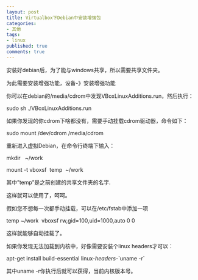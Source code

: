 ```yaml
---
layout: post
title: Virtualbox下Debian中安装增强包
categories:
- 其他
tags:
- linux
published: true
comments: true
---
```

<p>安装好debian后，为了能与windows共享，所以需要共享文件夹。</p>

<p>为此需要安装增强功能，设备-》安装增强功能</p>

<p>你可以在debian的/media/cdrom中发现VBoxLinuxAdditions.run，然后执行：</p>

<p>sudo sh ./VBoxLinuxAdditions.run</p>

<p>如果你发现的你cdrom下啥都没有，需要手动挂载cdrom驱动器，命令如下：</p>

<p>sudo mount /dev/cdrom /media/cdrom</p>

<p>重新进入虚拟Debian，在命令行终端下输入：</p>

<p>mkdir   ~/work</p>

<p>mount -t vboxsf  temp  ~/work</p>

<p>其中”temp”是之前创建的共享文件夹的名字.</p>

<p>这样就可以使用了，呵呵。</p>

<p>假如您不想每一次都手动挂载，可以在/etc/fstab中添加一项</p>

<p>temp ~/work  vboxsf rw,gid=100,uid=1000,auto 0 0</p>

<p>这样就能够自动挂载了。</p>

<p>如果你发现无法加载到内核中，好像需要安装个linux headers才可以：</p>

<p>apt-get install build-essential linux-<em>headers</em>-`uname -r`</p>

<p>其中uname -r你执行后就可以获得，当前内核版本号。</p>
